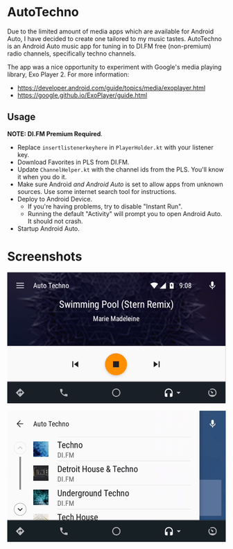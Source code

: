 # AutoTechno
Due to the limited amount of media apps which are available for Android Auto, I have decided to create one tailored to my music tastes.
AutoTechno is an Android Auto music app for tuning in to DI.FM free (non-premium) radio channels, specifically techno channels.

The app was a nice opportunity to experiment with Google's media playing library, Exo Player 2.
For more information:
 * https://developer.android.com/guide/topics/media/exoplayer.html
 * https://google.github.io/ExoPlayer/guide.html

## Usage

**NOTE: DI.FM Premium Required**.

* Replace `insertlistenerkeyhere` in `PlayerHolder.kt` with your listener key.
* Download Favorites in PLS from DI.FM.
* Update `ChannelHelper.kt` with the channel ids from the PLS. You'll know it when you do it.
* Make sure Android *and Android Auto* is set to allow apps from unknown sources. Use some internet search tool for instructions.
* Deploy to Android Device.
    * If you're having problems, try to disable "Instant Run".
    * Running the default "Activity" will prompt you to open Android Auto. It should not crash.
* Startup Android Auto.


Screenshots
======

![Media Session](screenshot1.PNG)

![Media Browser](screenshot2.PNG)
